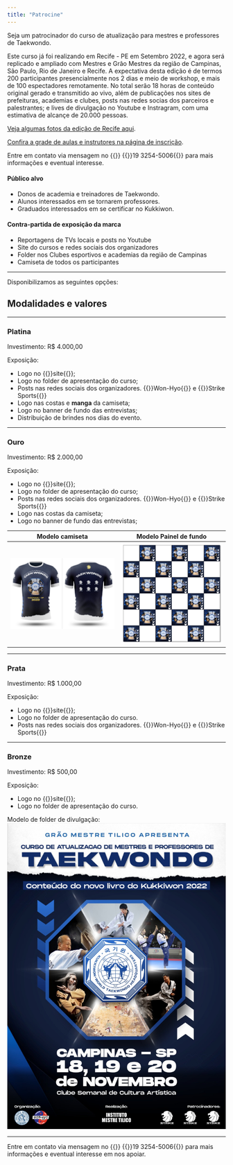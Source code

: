 ```yaml
---
title: "Patrocine"
---
```


Seja um patrocinador do curso de atualização para mestres e professores de Taekwondo.

Este curso já foi realizando em Recife - PE em Setembro 2022, e agora será replicado e ampliado com Mestres e Grão Mestres da região de Campinas, São Paulo, Rio de Janeiro e Recife. A expectativa desta edição é de termos 200 participantes presencialmente nos 2 dias e meio de workshop, e mais de 100 espectadores remotamente. No total serão 18 horas de conteúdo original gerado e transmitido ao vivo, além de publicações nos sites de prefeituras, academias e clubes, posts nas redes socias dos parceiros e palestrantes; e lives de divulgação no Youtube e Instragram, com uma estimativa de alcançe de 20.000 pessoas.

[Veja algumas fotos da edição de Recife aqui](https://photos.app.goo.gl/6w68CXYxhno7W3fD9).

[Confira a grade de aulas e instrutores na página de inscrição](https://www.e-inscricao.com/wonhyo/atualizacao-kukkiwon).

Entre em contato via mensagem no {{<icon class="fa fa-whatsapp">}}&nbsp;{{<link href="http://wa.me/551932545006">}}19 3254-5006{{</link>}} para mais informações e eventual interesse.


#### Público alvo

- Donos de academia e treinadores de Taekwondo.
- Alunos interessados em se tornarem professores.
- Graduados interessados em se certificar no Kukkiwon.

#### Contra-partida de exposição da marca

- Reportagens de TVs locais e posts no Youtube
- Site do cursos e redes sociais dos organizadores
- Folder nos Clubes esportivos e academias da região de Campinas
- Camiseta de todos os participantes

---

Disponibilizamos as seguintes opções:

## Modalidades e valores

---

### Platina

Investimento: R$ 4.000,00

Exposição: 

* Logo no {{<link href="https://alanbraz.com.br/curso-tkd/">}}site{{</link>}};
* Logo no folder de apresentação do curso;
* Posts nas redes sociais dos organizadores. {{<link href="https://www.instagram.com/wonhyo_tkd/">}}Won-Hyo{{</link>}} e {{<link href="https://www.instagram.com/strikesportsbrasil/">}}Strike Sports{{</link>}}
* Logo nas costas e **manga** da camiseta;
* Logo no banner de fundo das entrevistas;
* Distribuição de brindes nos dias do evento.

---

### Ouro

Investimento: R$ 2.000,00

Exposição: 

* Logo no {{<link href="https://alanbraz.com.br/curso-tkd/">}}site{{</link>}};
* Logo no folder de apresentação do curso;
* Posts nas redes sociais dos organizadores. {{<link href="https://www.instagram.com/wonhyo_tkd/">}}Won-Hyo{{</link>}} e {{<link href="https://www.instagram.com/strikesportsbrasil/">}}Strike Sports{{</link>}}
* Logo nas costas da camiseta;
* Logo no banner de fundo das entrevistas;

| Modelo camiseta | Modelo Painel de fundo | 
| :---:  |    :----:   | 
| ![camiseta](/images/camisetas.jpeg) | ![painel](/images/painel.jpeg) |

---

### Prata

Investimento: R$ 1.000,00

Exposição: 

* Logo no {{<link href="https://alanbraz.com.br/curso-tkd/">}}site{{</link>}};
* Logo no folder de apresentação do curso. 
* Posts nas redes sociais dos organizadores. {{<link href="https://www.instagram.com/wonhyo_tkd/">}}Won-Hyo{{</link>}} e {{<link href="https://www.instagram.com/strikesportsbrasil/">}}Strike Sports{{</link>}}

---

### Bronze

Investimento: R$ 500,00

Exposição: 

* Logo no {{<link href="https://alanbraz.com.br/curso-tkd/">}}site{{</link>}};
* Logo no folder de apresentação do curso. 

Modelo de folder de divulgação:
![folder](/images/folder.jpeg)

---

Entre em contato via mensagem no {{<icon class="fa fa-whatsapp">}}&nbsp;{{<link href="http://wa.me/551932545006">}}19 3254-5006{{</link>}} para mais informações e eventual interesse em nos apoiar.